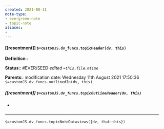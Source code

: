 ```yaml
---
created: 2021-08-11
note-type: 
- evergreen-note
- topic-note
aliases:
- 
---
```

 
#### [[resentment]] `$=customJS.dv_funcs.topicHeader(dv, this)`


**Definition**::

**Status**::  #EVER/SEED 
*edited `=this.file.mtime`*

**Parents**:: modification date: Wednesday 11th August 2021 17:50:36
`$=customJS.dv_funcs.outlinedIn(dv, this)`

##### [[resentment]] `$=customJS.dv_funcs.topicOutlineHeader(dv, this)`
- 

### <hr class="dataviews"/>

`$=customJS.dv_funcs.topicNoteDataviews({dv, that:this})`


